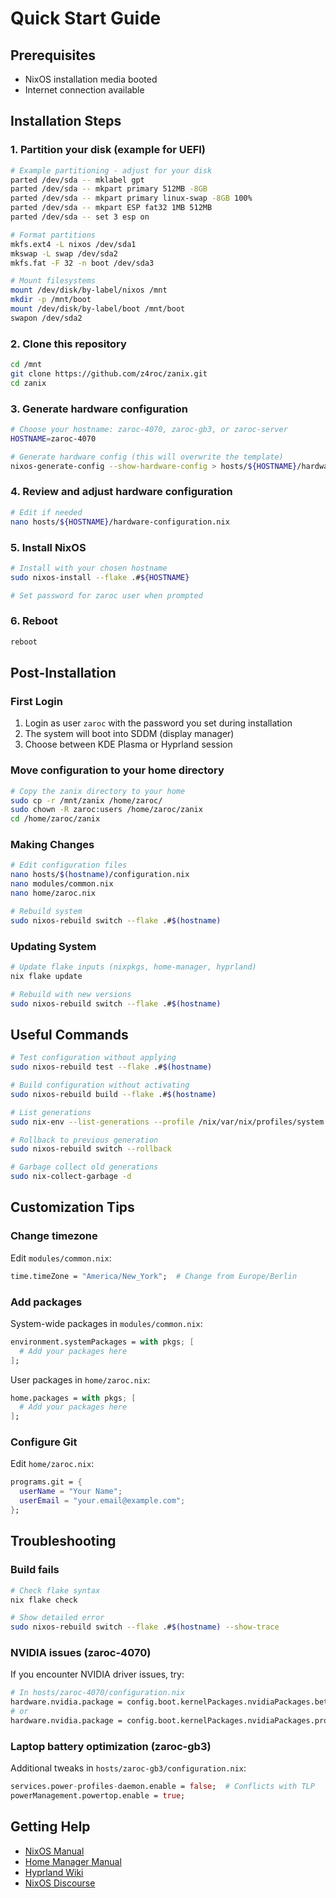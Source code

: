 # Quick Start Guide

## Prerequisites
- NixOS installation media booted
- Internet connection available

## Installation Steps

### 1. Partition your disk (example for UEFI)
```bash
# Example partitioning - adjust for your disk
parted /dev/sda -- mklabel gpt
parted /dev/sda -- mkpart primary 512MB -8GB
parted /dev/sda -- mkpart primary linux-swap -8GB 100%
parted /dev/sda -- mkpart ESP fat32 1MB 512MB
parted /dev/sda -- set 3 esp on

# Format partitions
mkfs.ext4 -L nixos /dev/sda1
mkswap -L swap /dev/sda2
mkfs.fat -F 32 -n boot /dev/sda3

# Mount filesystems
mount /dev/disk/by-label/nixos /mnt
mkdir -p /mnt/boot
mount /dev/disk/by-label/boot /mnt/boot
swapon /dev/sda2
```

### 2. Clone this repository
```bash
cd /mnt
git clone https://github.com/z4roc/zanix.git
cd zanix
```

### 3. Generate hardware configuration
```bash
# Choose your hostname: zaroc-4070, zaroc-gb3, or zaroc-server
HOSTNAME=zaroc-4070

# Generate hardware config (this will overwrite the template)
nixos-generate-config --show-hardware-config > hosts/${HOSTNAME}/hardware-configuration.nix
```

### 4. Review and adjust hardware configuration
```bash
# Edit if needed
nano hosts/${HOSTNAME}/hardware-configuration.nix
```

### 5. Install NixOS
```bash
# Install with your chosen hostname
sudo nixos-install --flake .#${HOSTNAME}

# Set password for zaroc user when prompted
```

### 6. Reboot
```bash
reboot
```

## Post-Installation

### First Login
1. Login as user `zaroc` with the password you set during installation
2. The system will boot into SDDM (display manager)
3. Choose between KDE Plasma or Hyprland session

### Move configuration to your home directory
```bash
# Copy the zanix directory to your home
sudo cp -r /mnt/zanix /home/zaroc/
sudo chown -R zaroc:users /home/zaroc/zanix
cd /home/zaroc/zanix
```

### Making Changes
```bash
# Edit configuration files
nano hosts/$(hostname)/configuration.nix
nano modules/common.nix
nano home/zaroc.nix

# Rebuild system
sudo nixos-rebuild switch --flake .#$(hostname)
```

### Updating System
```bash
# Update flake inputs (nixpkgs, home-manager, hyprland)
nix flake update

# Rebuild with new versions
sudo nixos-rebuild switch --flake .#$(hostname)
```

## Useful Commands

```bash
# Test configuration without applying
sudo nixos-rebuild test --flake .#$(hostname)

# Build configuration without activating
sudo nixos-rebuild build --flake .#$(hostname)

# List generations
sudo nix-env --list-generations --profile /nix/var/nix/profiles/system

# Rollback to previous generation
sudo nixos-rebuild switch --rollback

# Garbage collect old generations
sudo nix-collect-garbage -d
```

## Customization Tips

### Change timezone
Edit `modules/common.nix`:
```nix
time.timeZone = "America/New_York";  # Change from Europe/Berlin
```

### Add packages
System-wide packages in `modules/common.nix`:
```nix
environment.systemPackages = with pkgs; [
  # Add your packages here
];
```

User packages in `home/zaroc.nix`:
```nix
home.packages = with pkgs; [
  # Add your packages here
];
```

### Configure Git
Edit `home/zaroc.nix`:
```nix
programs.git = {
  userName = "Your Name";
  userEmail = "your.email@example.com";
};
```

## Troubleshooting

### Build fails
```bash
# Check flake syntax
nix flake check

# Show detailed error
sudo nixos-rebuild switch --flake .#$(hostname) --show-trace
```

### NVIDIA issues (zaroc-4070)
If you encounter NVIDIA driver issues, try:
```nix
# In hosts/zaroc-4070/configuration.nix
hardware.nvidia.package = config.boot.kernelPackages.nvidiaPackages.beta;
# or
hardware.nvidia.package = config.boot.kernelPackages.nvidiaPackages.production;
```

### Laptop battery optimization (zaroc-gb3)
Additional tweaks in `hosts/zaroc-gb3/configuration.nix`:
```nix
services.power-profiles-daemon.enable = false;  # Conflicts with TLP
powerManagement.powertop.enable = true;
```

## Getting Help

- [NixOS Manual](https://nixos.org/manual/nixos/stable/)
- [Home Manager Manual](https://nix-community.github.io/home-manager/)
- [Hyprland Wiki](https://wiki.hyprland.org/)
- [NixOS Discourse](https://discourse.nixos.org/)
